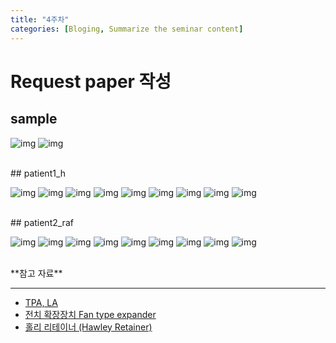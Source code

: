```yaml
---
title: "4주차"
categories: [Bloging, Summarize the seminar content]
---
```


# Request paper 작성

## sample

![img](/assets/img/bloging/toss_seminar/4weeks/sample1.HEIC)
![img](/assets/img/bloging/toss_seminar/4weeks/sample2.HEIC)


<br>
## patient1_h

![img](/assets/img/bloging/toss_seminar/4weeks/patient1_h1.HEIC)
![img](/assets/img/bloging/toss_seminar/4weeks/patient1_h2.HEIC)
![img](/assets/img/bloging/toss_seminar/4weeks/patient1_h3.HEIC)
![img](/assets/img/bloging/toss_seminar/4weeks/patient1_h4.HEIC)
![img](/assets/img/bloging/toss_seminar/4weeks/patient1_h5.HEIC)
![img](/assets/img/bloging/toss_seminar/4weeks/patient1_h6.HEIC)
![img](/assets/img/bloging/toss_seminar/4weeks/patient1_h7.HEIC)
![img](/assets/img/bloging/toss_seminar/4weeks/patient1_h8.HEIC)
![img](/assets/img/bloging/toss_seminar/4weeks/patient1_h9.HEIC)


<br>
## patient2_raf

![img](/assets/img/bloging/toss_seminar/4weeks/patient2_raf1.HEIC)
![img](/assets/img/bloging/toss_seminar/4weeks/patient2_raf2.HEIC)
![img](/assets/img/bloging/toss_seminar/4weeks/patient2_raf3.HEIC)
![img](/assets/img/bloging/toss_seminar/4weeks/patient2_raf4.HEIC)
![img](/assets/img/bloging/toss_seminar/4weeks/patient2_raf5.HEIC)
![img](/assets/img/bloging/toss_seminar/4weeks/patient2_raf6.HEIC)
![img](/assets/img/bloging/toss_seminar/4weeks/patient2_raf7.HEIC)
![img](/assets/img/bloging/toss_seminar/4weeks/patient2_raf8.HEIC)
![img](/assets/img/bloging/toss_seminar/4weeks/patient2_raf9.HEIC)


<br>
**참고 자료**

---
  - [TPA, LA](https://m.blog.naver.com/seoulclear_ap/223466902596)
  - [전치 확장장치 Fan type expander](https://m.blog.naver.com/bluechipbaby/222574093022)
  - [홀리 리테이너 (Hawley Retainer)](https://m.blog.naver.com/nprsun/222733434393)